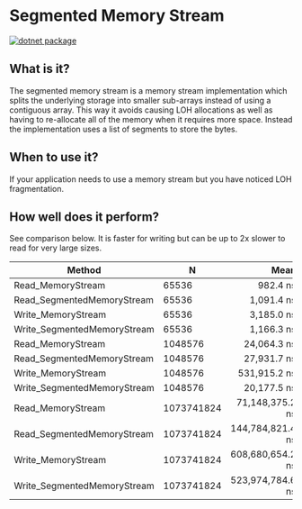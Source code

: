 # Segmented Memory Stream
[![dotnet package](https://github.com/BazookaMusic/SegmentedMemoryStream/actions/workflows/dotnet-test.yml/badge.svg?branch=main)](https://github.com/BazookaMusic/SegmentedMemoryStream/actions/workflows/dotnet-test.yml)

## What is it?
The segmented memory stream is a memory stream implementation which splits the underlying storage into smaller sub-arrays instead of using a contiguous array. This way it avoids causing LOH allocations as well as having to re-allocate all of the memory when it requires more space.
Instead the implementation uses a list of segments to store the bytes.


## When to use it?
If your application needs to use a memory stream but you have noticed LOH fragmentation.


## How well does it perform?
See comparison below. It is faster for writing but can be up to 2x slower to read for very large sizes.

|                      Method |          N |             Mean |            Error |           StdDev |       Gen 0 |      Gen 1 |       Allocated |
|---------------------------- |----------- |-----------------:|-----------------:|-----------------:|------------:|-----------:|----------------:|
|           Read_MemoryStream |      65536 |         982.4 ns |          1.62 ns |          1.51 ns |           - |          - |               - |
|  Read_SegmentedMemoryStream |      65536 |       1,091.4 ns |          0.64 ns |          0.59 ns |           - |          - |               - |
|          Write_MemoryStream |      65536 |       3,185.0 ns |         71.97 ns |        212.21 ns |      7.8087 |     0.7782 |        65,624 B |
| Write_SegmentedMemoryStream |      65536 |       1,166.3 ns |          1.35 ns |          1.26 ns |      0.0153 |          - |           136 B |
|           Read_MemoryStream |    1048576 |      24,064.3 ns |        475.89 ns |      1,245.31 ns |           - |          - |               - |
|  Read_SegmentedMemoryStream |    1048576 |      27,931.7 ns |        731.69 ns |      2,157.40 ns |           - |          - |               - |
|          Write_MemoryStream |    1048576 |     531,915.2 ns |      2,325.32 ns |      2,175.11 ns |      7.3242 |          - |     2,031,800 B |
| Write_SegmentedMemoryStream |    1048576 |      20,177.5 ns |         57.76 ns |         54.02 ns |      0.1831 |          - |         1,576 B |
|           Read_MemoryStream | 1073741824 |  71,148,375.2 ns |    179,377.45 ns |    167,789.77 ns |           - |          - |         1,261 B |
|  Read_SegmentedMemoryStream | 1073741824 | 144,784,821.4 ns |  2,262,594.60 ns |  2,005,731.18 ns |           - |          - |               - |
|          Write_MemoryStream | 1073741824 | 608,680,654.2 ns | 11,980,887.27 ns | 15,578,537.63 ns |           - |          - | 2,147,418,536 B |
| Write_SegmentedMemoryStream | 1073741824 | 523,974,784.6 ns |  7,229,573.88 ns |  6,037,021.62 ns | 131000.0000 | 47000.0000 | 1,728,751,720 B |